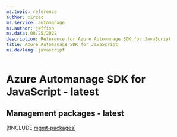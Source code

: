 ```yaml
---
ms.topic: reference
author: xirzec
ms.service: automanage
ms.author: jeffish
ms.data: 08/25/2022
description: Reference for Azure Automanage SDK for JavaScript
title: Azure Automanage SDK for JavaScript
ms.devlang: javascript
---
```

# Azure Automanage SDK for JavaScript - latest

## Management packages - latest
[!INCLUDE [mgmt-packages](automanage-mgmt-index.md)]